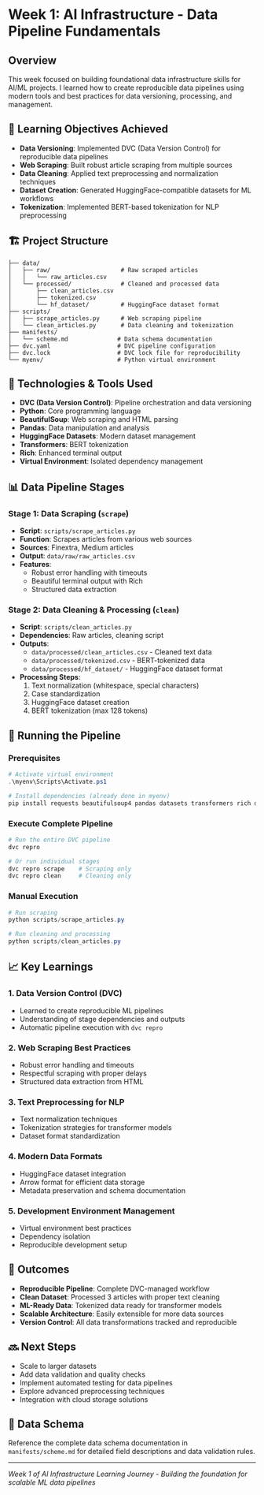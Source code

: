 # Week 1: AI Infrastructure - Data Pipeline Fundamentals

## Overview
This week focused on building foundational data infrastructure skills for AI/ML projects. I learned how to create reproducible data pipelines using modern tools and best practices for data versioning, processing, and management.

## 🎯 Learning Objectives Achieved
- **Data Versioning**: Implemented DVC (Data Version Control) for reproducible data pipelines
- **Web Scraping**: Built robust article scraping from multiple sources
- **Data Cleaning**: Applied text preprocessing and normalization techniques
- **Dataset Creation**: Generated HuggingFace-compatible datasets for ML workflows
- **Tokenization**: Implemented BERT-based tokenization for NLP preprocessing

## 🏗️ Project Structure
```
├── data/
│   ├── raw/                    # Raw scraped articles
│   │   └── raw_articles.csv
│   └── processed/              # Cleaned and processed data
│       ├── clean_articles.csv
│       ├── tokenized.csv
│       └── hf_dataset/         # HuggingFace dataset format
├── scripts/
│   ├── scrape_articles.py      # Web scraping pipeline
│   └── clean_articles.py       # Data cleaning and tokenization
├── manifests/
│   └── scheme.md              # Data schema documentation
├── dvc.yaml                   # DVC pipeline configuration
├── dvc.lock                   # DVC lock file for reproducibility
└── myenv/                     # Python virtual environment
```

## 🔧 Technologies & Tools Used
- **DVC (Data Version Control)**: Pipeline orchestration and data versioning
- **Python**: Core programming language
- **BeautifulSoup**: Web scraping and HTML parsing
- **Pandas**: Data manipulation and analysis
- **HuggingFace Datasets**: Modern dataset management
- **Transformers**: BERT tokenization
- **Rich**: Enhanced terminal output
- **Virtual Environment**: Isolated dependency management

## 📊 Data Pipeline Stages

### Stage 1: Data Scraping (`scrape`)
- **Script**: `scripts/scrape_articles.py`
- **Function**: Scrapes articles from various web sources
- **Sources**: Finextra, Medium articles
- **Output**: `data/raw/raw_articles.csv`
- **Features**:
  - Robust error handling with timeouts
  - Beautiful terminal output with Rich
  - Structured data extraction

### Stage 2: Data Cleaning & Processing (`clean`)
- **Script**: `scripts/clean_articles.py`
- **Dependencies**: Raw articles, cleaning script
- **Outputs**:
  - `data/processed/clean_articles.csv` - Cleaned text data
  - `data/processed/tokenized.csv` - BERT-tokenized data
  - `data/processed/hf_dataset/` - HuggingFace dataset format
- **Processing Steps**:
  1. Text normalization (whitespace, special characters)
  2. Case standardization
  3. HuggingFace dataset creation
  4. BERT tokenization (max 128 tokens)

## 🚀 Running the Pipeline

### Prerequisites
```powershell
# Activate virtual environment
.\myenv\Scripts\Activate.ps1

# Install dependencies (already done in myenv)
pip install requests beautifulsoup4 pandas datasets transformers rich dvc
```

### Execute Complete Pipeline
```powershell
# Run the entire DVC pipeline
dvc repro

# Or run individual stages
dvc repro scrape    # Scraping only
dvc repro clean     # Cleaning only
```

### Manual Execution
```powershell
# Run scraping
python scripts/scrape_articles.py

# Run cleaning and processing
python scripts/clean_articles.py
```

## 📈 Key Learnings

### 1. **Data Version Control (DVC)**
- Learned to create reproducible ML pipelines
- Understanding of stage dependencies and outputs
- Automatic pipeline execution with `dvc repro`

### 2. **Web Scraping Best Practices**
- Robust error handling and timeouts
- Respectful scraping with proper delays
- Structured data extraction from HTML

### 3. **Text Preprocessing for NLP**
- Text normalization techniques
- Tokenization strategies for transformer models
- Dataset format standardization

### 4. **Modern Data Formats**
- HuggingFace dataset integration
- Arrow format for efficient data storage
- Metadata preservation and schema documentation

### 5. **Development Environment Management**
- Virtual environment best practices
- Dependency isolation
- Reproducible development setup

## 🎉 Outcomes
- **Reproducible Pipeline**: Complete DVC-managed workflow
- **Clean Dataset**: Processed 3 articles with proper text cleaning
- **ML-Ready Data**: Tokenized data ready for transformer models
- **Scalable Architecture**: Easily extensible for more data sources
- **Version Control**: All data transformations tracked and reproducible

## 🔜 Next Steps
- Scale to larger datasets
- Add data validation and quality checks
- Implement automated testing for data pipelines
- Explore advanced preprocessing techniques
- Integration with cloud storage solutions

## 📁 Data Schema
Reference the complete data schema documentation in `manifests/scheme.md` for detailed field descriptions and data validation rules.

---
*Week 1 of AI Infrastructure Learning Journey - Building the foundation for scalable ML data pipelines*
